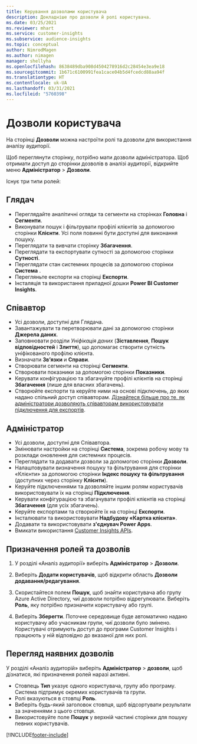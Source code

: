 ```yaml
---
title: Керування дозволами користувача
description: Докладніше про дозволи й ролі користувача.
ms.date: 03/25/2021
ms.reviewer: mhart
ms.service: customer-insights
ms.subservice: audience-insights
ms.topic: conceptual
author: NimrodMagen
ms.author: nimagen
manager: shellyha
ms.openlocfilehash: 8638489dba908d4504278916d2c28454e3ea9e18
ms.sourcegitcommit: 1b671c6100991fea1cace04b5d4fcedcd88aa94f
ms.translationtype: HT
ms.contentlocale: uk-UA
ms.lasthandoff: 03/31/2021
ms.locfileid: "5760398"
---
```

# <a name="user-permissions"></a>Дозволи користувача

На сторінці **Дозволи** можна настроїти ролі та дозволи для використання аналізу аудиторії.

Щоб переглянути сторінку, потрібно мати дозволи адміністратора. Щоб отримати доступ до сторінки дозволів в аналізі аудиторії, відкрийте меню **Адміністратор** > **Дозволи**.

Існує три типи ролей:

## <a name="viewer"></a>Глядач

- Переглядайте аналітичні огляди та сегменти на сторінках **Головна** і **Сегменти**.
- Виконувати пошук і фільтрувати профілі клієнтів за допомогою сторінки **Клієнти**. Усі поля повинні бути доступні для виконання пошуку.
- Переглядати та вивчати сторінку **Збагачення**.
- Переглядати та експортувати сутності за допомогою сторінки **Сутності**.
- Переглядати стан системних процесів за допомогою сторінки **Система** .
- Перегляньте експорти на сторінці **Експорти**.
- Інсталяція та використання приладної дошки **Power BI Customer Insights**.

## <a name="contributor"></a>Співавтор

- Усі дозволи, доступні для Глядача.
- Завантажувати та перетворювати дані за допомогою сторінки **Джерела даних**.
- Заповнювати розділи *Уніфікація даних* (**Зіставлення**, **Пошук відповідностей** і **Злиття**), що допомагає створити сутність уніфікованого профілю клієнта.
- Визначати **Зв’язки** и **Справи**.
- Створювати сегменти на сторінці **Сегменти**.
- Створювати показники за допомогою сторінки **Показники**.
- Керувати конфігурацією та збагачуйте профілі клієнтів на сторінці **Збагачення** (лише для власних збагачень).
- Створюйте експорти та керуйте ними на основі підключень, до яких надано спільний доступ співавторам. [Дізнайтеся більше про те, як адміністратори дозволяють співавторам використовувати підключення для експортів](connections.md#allow-contributors-to-use-a-connection-for-exports).

## <a name="administrator"></a>Адміністратор

- Усі дозволи, доступні для Співавтора.
- Змінювати настройки на сторінці **Система**, зокрема робочу мову та розклади оновлення для системних процесів.
- Переглядати та додавати дозволи за допомогою сторінки **Дозволи**.
- Налаштовувати визначення пошуку та фільтрування для сторінки «Клієнти» за допомогою сторінки **Індекс пошуку та фільтрування** (доступних через сторінку **Клієнти**).
- Керуйте підключеннями та дозволяйте іншим ролям користувачів використовувати їх на сторінці **Підключення**.
- Керувати конфігурацією та збагачувати профілі клієнтів на сторінці **Збагачення** (для усіх збагачень).
- Керуйте експортами та створюйте їх на сторінці **Експорти**.
- Інсталювати та використовувати **Надбудову «Картка клієнта»**.
- Додавати та використовувати **з'єднувач Power Apps**.
- Вмикати використання [Customer Insights APIs](apis.md).

## <a name="assign-roles-and-permissions"></a>Призначення ролей та дозволів

1. У розділі «Аналіз аудиторії» виберіть **Адміністратор** > **Дозволи**.

1. Виберіть **Додати користувачів**, щоб відкрити область **Дозволи додавання/редагування**.

1. Скористайтеся полем **Пошук**, щоб знайти користувача або групу Azure Active Directory, чиї дозволи потрібно відрегулювати. Виберіть **Роль**, яку потрібно призначити користувачу або групі.

1. Виберіть **Зберегти**. Поточне середовище буде автоматично надано користувачу або учасникам групи, чиї дозволи було змінено. Користувачі отримують доступ до програми Customer Insights і працюють у ній відповідно до вказаної для них ролі.

## <a name="view-current-permissions"></a>Перегляд наявних дозволів

У розділі «Аналіз аудиторій» виберіть **Адміністратор** > **дозволи**, щоб дізнатися, які призначення ролей наразі активні.

- Стовпець **Тип** указує одного користувача, групу або програму. Система підтримує окремих користувачів та групи.
- Ролі вказуються в стовпці **Роль**.
- Виберіть будь-який заголовок стовпця, щоб відсортувати результати за значеннями з цього стовпця.
- Використовуйте поле **Пошук** у верхній частині сторінки для пошуку певних користувачів.


[!INCLUDE[footer-include](../includes/footer-banner.md)]
